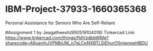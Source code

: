 # IBM-Project-37933-1660365368
Personal Assistance for Seniors Who Are Self-Reliant

#Assignment 1 by Jeagatheesh(950519104018)
Tinkercad Link: https://www.tinkercad.com/things/fIdVzdbbWMe?sharecode=A6xamhJVPMbUM_n7gLCpNXBTLSjEhurO5njwrqwHBDU
